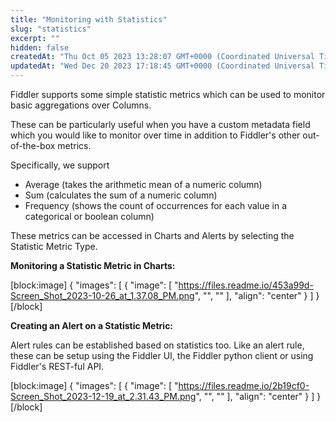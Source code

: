 ```yaml
---
title: "Monitoring with Statistics"
slug: "statistics"
excerpt: ""
hidden: false
createdAt: "Thu Oct 05 2023 13:28:07 GMT+0000 (Coordinated Universal Time)"
updatedAt: "Wed Dec 20 2023 17:18:45 GMT+0000 (Coordinated Universal Time)"
---
```

Fiddler supports some simple statistic metrics which can be used to monitor basic aggregations over Columns.

These can be particularly useful when you have a custom metadata field which you would like to monitor over time in addition to Fiddler's other out-of-the-box metrics.

Specifically, we support

- Average (takes the arithmetic mean of a numeric column)
- Sum (calculates the sum of a numeric column)
- Frequency (shows the count of occurrences for each value in a categorical or boolean column)

These metrics can be accessed in Charts and Alerts by selecting the Statistic Metric Type.

**Monitoring a Statistic Metric in Charts:**

[block:image]
{
  "images": [
    {
      "image": [
        "https://files.readme.io/453a99d-Screen_Shot_2023-10-26_at_1.37.08_PM.png",
        "",
        ""
      ],
      "align": "center"
    }
  ]
}
[/block]


**Creating an Alert on a Statistic Metric:**

Alert rules can be established based on statistics too.  Like an alert rule, these can be setup using the Fiddler UI, the Fiddler python client or using Fiddler's REST-ful API.

[block:image]
{
  "images": [
    {
      "image": [
        "https://files.readme.io/2b19cf0-Screen_Shot_2023-12-19_at_2.31.43_PM.png",
        "",
        ""
      ],
      "align": "center"
    }
  ]
}
[/block]
